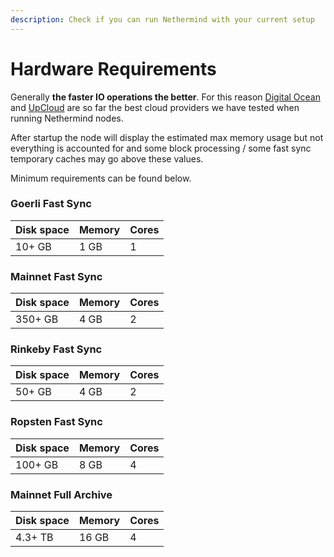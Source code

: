 ```yaml
---
description: Check if you can run Nethermind with your current setup
---
```


# Hardware Requirements

Generally **the faster IO operations the better**. For this reason [Digital Ocean](https://www.digitalocean.com/) and [UpCloud](https://upcloud.com/) are so far the best cloud providers we have tested when running Nethermind nodes. 

After startup the node will display the estimated max memory usage but not everything is accounted for and some block processing / some fast sync temporary caches may go above these values.

Minimum requirements can be found below.

### Goerli Fast Sync

| Disk space | Memory | Cores |
| :--- | :--- | :--- |
| 10+ GB | 1 GB | 1 |

### Mainnet Fast Sync

| Disk space | Memory | Cores |
| :--- | :--- | :--- |
| 350+ GB | 4 GB | 2 |

### Rinkeby Fast Sync

| Disk space | Memory | Cores |
| :--- | :--- | :--- |
| 50+ GB | 4 GB | 2 |

### Ropsten Fast Sync

| Disk space | Memory | Cores |
| :--- | :--- | :--- |
| 100+ GB | 8 GB | 4 |

### Mainnet Full Archive

| Disk space | Memory | Cores |
| :--- | :--- | :--- |
| 4.3+ TB | 16 GB | 4 |

